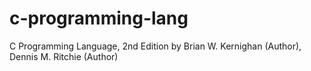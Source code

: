 # c-programming-lang
C Programming Language, 2nd Edition by Brian W. Kernighan (Author), Dennis M. Ritchie (Author)
